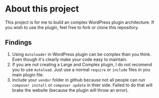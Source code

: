 # About this project
This project is for me to build an complex WordPress plugin architecture. If you wish to use the plugin, feel free to fork or clone this repository.

## Findings
1. Using `Autoloader` in WordPress plugin can be complex than you think. Even though it's clearly make your code easy to maintain.
2. If you are not creating a Large and Complex plugin, I do not recomend you to use `Autoload`. Just use a normal `require` or `include` files in you main plugin file.
3. Include your `vendor` folder in github because not all people can run `composer install` or `composer update` in thier side. Failed to do that will brake the website (because the plugin will throw an error).